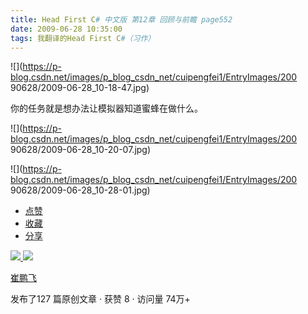 ```yaml
---
title: Head First C# 中文版 第12章 回顾与前瞻 page552
date: 2009-06-28 10:35:00
tags: 我翻译的Head First C#（习作）
---
```

![](https://p-blog.csdn.net/images/p_blog_csdn_net/cuipengfei1/EntryImages/200
90628/2009-06-28_10-18-47.jpg)

你的任务就是想办法让模拟器知道蜜蜂在做什么。

  

![](https://p-blog.csdn.net/images/p_blog_csdn_net/cuipengfei1/EntryImages/200
90628/2009-06-28_10-20-07.jpg)

![](https://p-blog.csdn.net/images/p_blog_csdn_net/cuipengfei1/EntryImages/200
90628/2009-06-28_10-28-01.jpg)

  * [ 点赞  ](javascript:;)
  * [ 收藏  ](javascript:;)
  * [ 分享 ](javascript:;)

[ ![](https://profile.csdnimg.cn/5/2/5/3_cuipengfei1)
![](https://g.csdnimg.cn/static/user-reg-year/1x/11.png)
](https://blog.csdn.net/cuipengfei1)

[ 崔鹏飞 ](https://blog.csdn.net/cuipengfei1)

发布了127 篇原创文章  ·  获赞 8  ·  访问量 74万+

